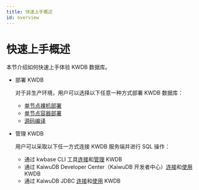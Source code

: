 ```yaml
---
title: 快速上手概述
id: overview
---
```


# 快速上手概述

本节介绍如何快速上手体验 KWDB 数据库。

- 部署 KWDB

    对于非生产环境，用户可以选择以下任意一种方式部署 KWDB 数据库：

  - [单节点裸机部署](./install-kaiwudb/quickstart-bare-metal.md)
  - [单节点容器部署](./install-kaiwudb/quickstart-docker.md)
  - [源码编译](https://gitee.com/kwdb/kwdb/blob/master/README.md)

- 管理 KWDB

    用户可以采取以下任一方式连接 KWDB 服务端并进行 SQL 操作：

  - 通过 kwbase CLI 工具[连接](./access-kaiwudb/access-kaiwudb-cli.md)和[管理](./use-kaiwudb/use-kaiwudb-cli.md) KWDB
  - 通过 KaiwuDB Developer Center（KaiwuDB 开发者中心）[连接](./access-kaiwudb/access-kaiwudb-kdc.md)和[使用](./use-kaiwudb/use-kaiwudb-kdc.md) KWDB
  - 通过 KaiwuDB JDBC [连接](./access-kaiwudb/access-kaiwudb-jdbc.md)和[使用](./use-kaiwudb/use-kaiwudb-jdbc.md) KWDB
